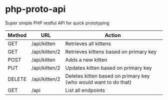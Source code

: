 # php-proto-api
Super simple PHP restful API for quick prototyping



| Method | URL           | Action                                                          |
|--------|---------------|-----------------------------------------------------------------|
| GET    | /api/kitten   | Retrieves all kittens                                           |
| GET    | /api/kitten/2 | Retrieves kittens based on primary key                          |
| POST   | /api/kitten   | Adds a new kitten                                               |
| PUT    | /api/kitten/2 | Updates kitten based on primary key                             |
| DELETE | /api/kitten/2 | Deletes kitten based on primary key (who would want to do that) |
| GET    | /api          | List all endpoints                                              |
